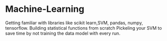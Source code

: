 # Machine-Learning
Getting familiar with libraries like scikit learn,SVM, pandas, numpy, tensorflow.
Building statistical functions from scratch
Pickeling your SVM to save time by not training the data model with every run.

